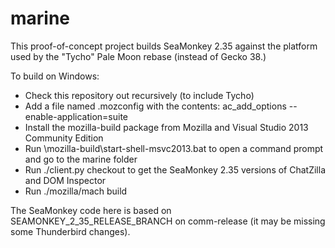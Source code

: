 marine
======

This proof-of-concept project builds SeaMonkey 2.35 against the platform used by the "Tycho" Pale Moon rebase (instead of Gecko 38.)

To build on Windows:
* Check this repository out recursively (to include Tycho)
* Add a file named .mozconfig with the contents: ac_add_options --enable-application=suite
* Install the mozilla-build package from Mozilla and Visual Studio 2013 Community Edition
* Run \mozilla-build\start-shell-msvc2013.bat to open a command prompt and go to the marine folder
* Run ./client.py checkout to get the SeaMonkey 2.35 versions of ChatZilla and DOM Inspector
* Run ./mozilla/mach build

The SeaMonkey code here is based on SEAMONKEY_2_35_RELEASE_BRANCH on comm-release (it may be missing some Thunderbird changes).

